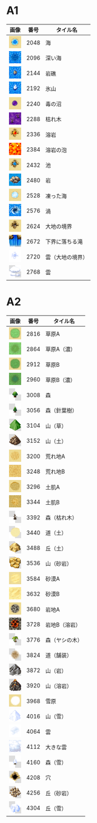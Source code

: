 # A1

|画像|番号|タイル名|
|-|-|-|
|![](World_A/2048.png)|2048|海|
|![](World_A/2096.png)|2096|深い海|
|![](World_A/2144.png)|2144|岩礁|
|![](World_A/2192.png)|2192|氷山|
|![](World_A/2240.png)|2240|毒の沼|
|![](World_A/2288.png)|2288|枯れ木|
|![](World_A/2336.png)|2336|溶岩|
|![](World_A/2384.png)|2384|溶岩の泡|
|![](World_A/2432.png)|2432|池|
|![](World_A/2480.png)|2480|岩|
|![](World_A/2528.png)|2528|凍った海|
|![](World_A/2576.png)|2576|渦|
|![](World_A/2624.png)|2624|大地の境界|
|![](World_A/2672.png)|2672|下界に落ちる滝|
|![](World_A/2720.png)|2720|雲（大地の境界）|
|![](World_A/2768.png)|2768|雲|

# A2

|画像|番号|タイル名|
|-|-|-|
|![](World_A/2816.png)|2816|草原A|
|![](World_A/2864.png)|2864|草原A（濃）|
|![](World_A/2912.png)|2912|草原B|
|![](World_A/2960.png)|2960|草原B（濃）|
|![](World_A/3008.png)|3008|森|
|![](World_A/3056.png)|3056|森（針葉樹）|
|![](World_A/3104.png)|3104|山（草）|
|![](World_A/3152.png)|3152|山（土）|
|![](World_A/3200.png)|3200|荒れ地A|
|![](World_A/3248.png)|3248|荒れ地B|
|![](World_A/3296.png)|3296|土肌A|
|![](World_A/3344.png)|3344|土肌B|
|![](World_A/3392.png)|3392|森（枯れ木）|
|![](World_A/3440.png)|3440|道（土）|
|![](World_A/3488.png)|3488|丘（土）|
|![](World_A/3536.png)|3536|山（砂岩）|
|![](World_A/3584.png)|3584|砂漠A|
|![](World_A/3632.png)|3632|砂漠B|
|![](World_A/3680.png)|3680|岩地A|
|![](World_A/3728.png)|3728|岩地B（溶岩）|
|![](World_A/3776.png)|3776|森（ヤシの木）|
|![](World_A/3824.png)|3824|道（舗装）|
|![](World_A/3872.png)|3872|山（岩）|
|![](World_A/3920.png)|3920|山（溶岩）|
|![](World_A/3968.png)|3968|雪原|
|![](World_A/4016.png)|4016|山（雪）|
|![](World_A/4064.png)|4064|雲|
|![](World_A/4112.png)|4112|大きな雲|
|![](World_A/4160.png)|4160|森（雪）|
|![](World_A/4208.png)|4208|穴|
|![](World_A/4256.png)|4256|丘（砂岩）|
|![](World_A/4304.png)|4304|丘（雪）|
